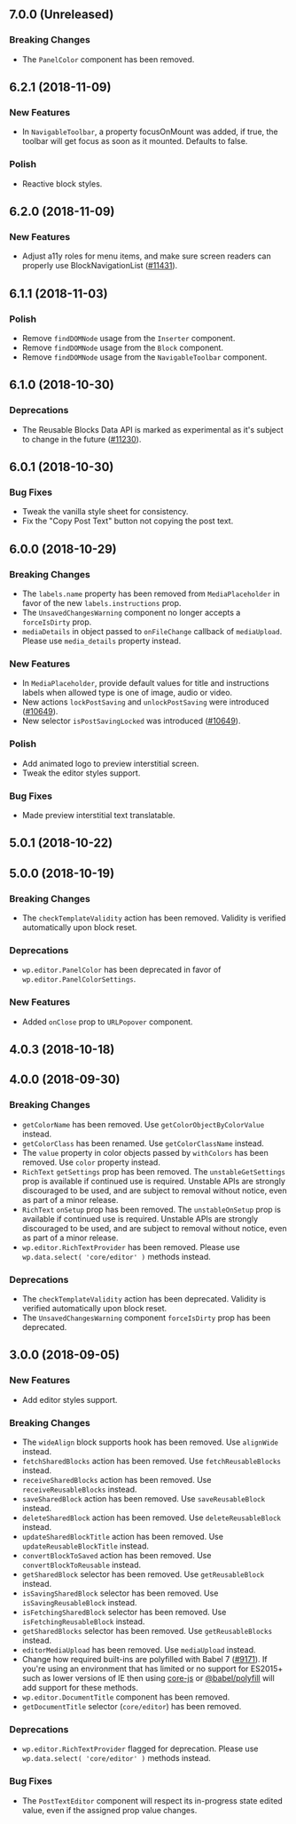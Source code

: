 ## 7.0.0 (Unreleased)

### Breaking Changes

- The `PanelColor` component has been removed.

## 6.2.1 (2018-11-09)

### New Features

- In `NavigableToolbar`, a property focusOnMount was added, if true, the toolbar will get focus as soon as it mounted. Defaults to false.

### Polish

- Reactive block styles.

## 6.2.0 (2018-11-09)

### New Features

- Adjust a11y roles for menu items, and make sure screen readers can properly use BlockNavigationList ([#11431](https://github.com/WordPress/gutenberg/issues/11431)).

## 6.1.1 (2018-11-03)

### Polish

- Remove `findDOMNode` usage from the `Inserter` component.
- Remove `findDOMNode` usage from the `Block` component.
- Remove `findDOMNode` usage from the `NavigableToolbar` component.

## 6.1.0 (2018-10-30)

### Deprecations

- The Reusable Blocks Data API is marked as experimental as it's subject to change in the future ([#11230](https://github.com/WordPress/gutenberg/pull/11230)).

## 6.0.1 (2018-10-30)

### Bug Fixes

- Tweak the vanilla style sheet for consistency.
- Fix the "Copy Post Text" button not copying the post text.

## 6.0.0 (2018-10-29)

### Breaking Changes

- The `labels.name` property has been removed from `MediaPlaceholder` in favor of the new `labels.instructions` prop.
- The `UnsavedChangesWarning` component no longer accepts a `forceIsDirty` prop.
- `mediaDetails` in object passed to `onFileChange` callback of `mediaUpload`. Please use `media_details` property instead.

### New Features

- In `MediaPlaceholder`, provide default values for title and instructions labels when allowed type is one of image, audio or video.
- New actions `lockPostSaving` and `unlockPostSaving` were introduced ([#10649](https://github.com/WordPress/gutenberg/pull/10649)).
- New selector `isPostSavingLocked` was introduced ([#10649](https://github.com/WordPress/gutenberg/pull/10649)).

### Polish

- Add animated logo to preview interstitial screen.
- Tweak the editor styles support.

### Bug Fixes

- Made preview interstitial text translatable.

## 5.0.1 (2018-10-22)

## 5.0.0 (2018-10-19)

### Breaking Changes

- The `checkTemplateValidity` action has been removed. Validity is verified automatically upon block reset.

### Deprecations

- `wp.editor.PanelColor` has been deprecated in favor of `wp.editor.PanelColorSettings`.

### New Features

- Added `onClose` prop to `URLPopover` component.

## 4.0.3 (2018-10-18)

## 4.0.0 (2018-09-30)

### Breaking Changes

- `getColorName` has been removed. Use `getColorObjectByColorValue` instead.
- `getColorClass` has been renamed. Use `getColorClassName` instead.
- The `value` property in color objects passed by `withColors` has been removed. Use `color` property instead.
- `RichText` `getSettings` prop has been removed. The `unstableGetSettings` prop is available if continued use is required. Unstable APIs are strongly discouraged to be used, and are subject to removal without notice, even as part of a minor release.
- `RichText` `onSetup` prop has been removed. The `unstableOnSetup` prop is available if continued use is required. Unstable APIs are strongly discouraged to be used, and are subject to removal without notice, even as part of a minor release.
- `wp.editor.RichTextProvider` has been removed. Please use `wp.data.select( 'core/editor' )` methods instead.

### Deprecations

- The `checkTemplateValidity` action has been deprecated. Validity is verified automatically upon block reset.
- The `UnsavedChangesWarning` component `forceIsDirty` prop has been deprecated.

## 3.0.0 (2018-09-05)

### New Features

- Add editor styles support.

### Breaking Changes

- The `wideAlign` block supports hook has been removed. Use `alignWide` instead.
- `fetchSharedBlocks` action has been removed. Use `fetchReusableBlocks` instead.
- `receiveSharedBlocks` action has been removed. Use `receiveReusableBlocks` instead.
- `saveSharedBlock` action has been removed. Use `saveReusableBlock` instead.
- `deleteSharedBlock` action has been removed. Use `deleteReusableBlock` instead.
- `updateSharedBlockTitle` action has been removed. Use `updateReusableBlockTitle` instead.
- `convertBlockToSaved` action has been removed. Use `convertBlockToReusable` instead.
- `getSharedBlock` selector has been removed. Use `getReusableBlock` instead.
- `isSavingSharedBlock` selector has been removed. Use `isSavingReusableBlock` instead.
- `isFetchingSharedBlock` selector has been removed. Use `isFetchingReusableBlock` instead.
- `getSharedBlocks` selector has been removed. Use `getReusableBlocks` instead.
- `editorMediaUpload` has been removed. Use `mediaUpload` instead.
- Change how required built-ins are polyfilled with Babel 7 ([#9171](https://github.com/WordPress/gutenberg/pull/9171)). If you're using an environment that has limited or no support for ES2015+ such as lower versions of IE then using [core-js](https://github.com/zloirock/core-js) or [@babel/polyfill](https://babeljs.io/docs/en/next/babel-polyfill) will add support for these methods.
- `wp.editor.DocumentTitle` component has been removed.
- `getDocumentTitle` selector (`core/editor`) has been removed.

### Deprecations

- `wp.editor.RichTextProvider` flagged for deprecation. Please use `wp.data.select( 'core/editor' )` methods instead.

### Bug Fixes

- The `PostTextEditor` component will respect its in-progress state edited value, even if the assigned prop value changes.
